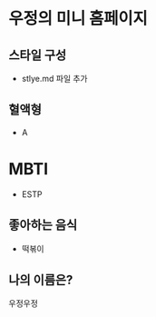 # 우정의 미니 홈페이지

## 스타일 구성
- stlye.md 파일 추가

## 혈액형
- A
# MBTI
- ESTP

## 좋아하는 음식
- 떡볶이

## 나의 이름은?
우정우정
